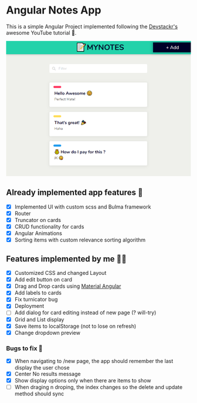 # Angular Notes App

This is a simple Angular Project implemented following the [Devstackr's](https://www.youtube.com/watch?v=dlXEeOk-MrI) awesome YouTube tutorial 🎉.

![Screen Shot](https://github.com/ionpetro/notes-app/blob/master/src/assets/ss.png?raw=true)

## Already implemented app features 🚀

- [x] Implemented UI with custom scss and Bulma framework
- [x] Router
- [x] Truncator on cards
- [x] CRUD functionality for cards
- [x] Angular Animations
- [x] Sorting items with custom relevance sorting algorithm

## Features implemented by me 🙋‍♂️

- [x] Customized CSS and changed Layout
- [x] Add edit button on card
- [x] Drag and Drop cards using [Material Angular](https://material.angular.io/)
- [x] Add labels to cards
- [x] Fix turnicator bug
- [x] Deployment
- [ ] Add dialog for card editing instead of new page (? will-try)
- [x] Grid and List display
- [x] Save items to localStorage (not to lose on refresh)
- [x] Change dropdown preview

### Bugs to fix 🐛

- [x] When navigating to /new page, the app should remember the last display the user chose 
- [x] Center No results message
- [x] Show display options only when there are items to show
- [ ] When draging n droping, the index changes so the delete and update method should sync
